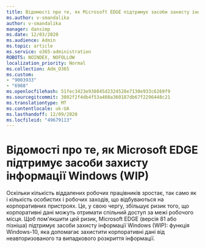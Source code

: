 ```yaml
---
title: Відомості про те, як Microsoft EDGE підтримує засоби захисту інформації Windows (WIP)
ms.author: v-smandalika
author: v-smandalika
manager: dansimp
ms.date: 12/03/2020
ms.audience: Admin
ms.topic: article
ms.service: o365-administration
ROBOTS: NOINDEX, NOFOLLOW
localization_priority: Normal
ms.collection: Adm_O365
ms.custom:
- "9003933"
- "6988"
ms.openlocfilehash: 51fec3423e938045d2324528e7130e933c6269f9
ms.sourcegitcommit: 3802f2f4db4f53a408a360187db67f2296448c21
ms.translationtype: MT
ms.contentlocale: uk-UA
ms.lasthandoff: 12/09/2020
ms.locfileid: "49679113"
---
```

# <a name="learn-how-microsoft-edge-supports-windows-information-protection-wip"></a>Відомості про те, як Microsoft EDGE підтримує засоби захисту інформації Windows (WIP)

Оскільки кількість віддалених робочих працівників зростає, так само як і кількість особистих і робочих заходів, що відбуваються на корпоративних пристроях. Це, у свою чергу, збільшує ризик того, що корпоративні дані можуть отримати спільний доступ за межі робочого місця. Щоб пом'якшити цей ризик, Microsoft EDGE (версія 81 або пізніша) підтримує засоби захисту інформації Windows (WIP): функція Windows-10, яка допомагає захистити корпоративні дані від неавторизованого та випадкового розкриття інформації.
